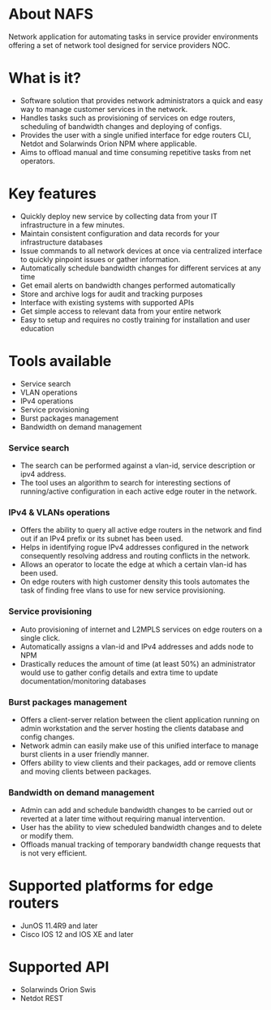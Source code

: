 # About NAFS
Network application for automating tasks in service provider environments offering a set of network tool designed for service providers NOC.

# What is it?

- Software solution that provides network administrators a quick and easy way to manage customer services in the network.
- Handles tasks such as provisioning of services on edge routers, scheduling of bandwidth changes and deploying of configs.
- Provides the user with a single unified interface for edge routers CLI, Netdot and Solarwinds Orion NPM where applicable.
- Aims to offload manual and time consuming repetitive tasks from net operators.

# Key features
- Quickly deploy new service by collecting data from your IT infrastructure in a few minutes.
- Maintain consistent configuration and data records for your infrastructure databases
- Issue commands to all network devices at once via centralized interface to quickly pinpoint issues or gather information.
- Automatically schedule bandwidth changes for different services at any time
- Get email alerts on bandwidth changes performed automatically
- Store and archive logs for audit and tracking purposes
- Interface with existing systems with supported APIs
- Get simple access to relevant data from your entire network
- Easy to setup and requires no costly training for installation and user education

# Tools available
- Service search
- VLAN operations
- IPv4 operations
- Service provisioning
- Burst packages management
- Bandwidth on demand management

### Service search
- The search can be performed against a vlan-id, service description or ipv4 address.
- The tool uses an algorithm to search for interesting sections of running/active configuration in each active edge router in the network.

### IPv4 & VLANs operations
- Offers the ability to query all active edge routers in the network and find out if an IPv4 prefix or its subnet has been used.
- Helps in identifying rogue IPv4 addresses configured in the network consequently resolving address and routing conflicts in the network.
- Allows an operator to locate the edge at which a certain vlan-id has been used.
- On edge routers with high customer density this tools automates the task of finding free vlans to use for new service provisioning.

### Service provisioning
- Auto provisioning of internet and L2MPLS services on edge routers on a single click.
- Automatically assigns a vlan-id and IPv4 addresses and adds node to NPM
- Drastically reduces the amount of time (at least 50%) an administrator would use to gather config details and extra time to update documentation/monitoring databases

### Burst packages management
- Offers a client-server relation between the client application running on admin workstation and the server hosting the clients database and config changes.
- Network admin can easily make use of this unified interface to manage burst clients in a user friendly manner.
- Offers ability to view clients and their packages, add or remove clients and moving clients between packages.

### Bandwidth on demand management
- Admin can add and schedule bandwidth changes to be carried out or reverted at a later time without requiring manual intervention.
- User has the ability to view scheduled bandwidth changes and to delete or modify them.
- Offloads manual tracking of temporary bandwidth change requests that is not very efficient.

# Supported platforms for edge routers
- JunOS 11.4R9 and later
- Cisco IOS 12 and IOS XE and later

# Supported API
- Solarwinds Orion Swis
- Netdot REST
